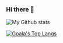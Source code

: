 ### Hi there 👋

![My Github stats](https://github-readme-stats.vercel.app/api?username=ysichov&show_icons=true&theme=great-gatsby)

[![Goala's Top Langs](https://github-readme-stats.vercel.app/api/top-langs/?username=ysichov&theme=highcontrast&langs_count=10&layout=compact&card_width=445)](https://github.com/anuraghazra/github-readme-stats)


<!--
**ysichov/ysichov** is a ✨ _special_ ✨ repository because its `README.md` (this file) appears on your GitHub profile.

Here are some ideas to get you started:

- 🔭 I’m currently working on ...
- 🌱 I’m currently learning ...
- 👯 I’m looking to collaborate on ...
- 🤔 I’m looking for help with ...
- 💬 Ask me about ...
- 📫 How to reach me: ...
- 😄 Pronouns: ...
- ⚡ Fun fact: ...
-->
